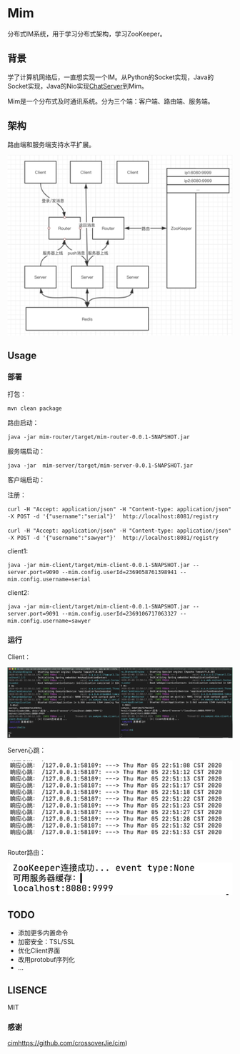 # Mim
分布式IM系统，用于学习分布式架构，学习ZooKeeper。

## 背景

学了计算机网络后，一直想实现一个IM。从Python的Socket实现，Java的Socket实现，Java的Nio实现[ChatServer](https://github.com/sawyerRick/ChatServer)到Mim。

Mim是一个分布式及时通讯系统。分为三个端：客户端、路由端、服务端。

## 架构

路由端和服务端支持水平扩展。

![架构](https://raw.githubusercontent.com/sawyerRick/Mim/master/IMG/%E6%9E%B6%E6%9E%84.png)

## Usage

### 部署

打包：

```shell
mvn clean package
```

路由启动：

```shell
java -jar mim-router/target/mim-router-0.0.1-SNAPSHOT.jar
```

服务端启动：

```
java -jar  mim-server/target/mim-server-0.0.1-SNAPSHOT.jar
```

客户端启动：

注册：

```shell
curl -H "Accept: application/json" -H "Content-type: application/json" -X POST -d '{"username":"serial"}'  http://localhost:8081/registry

curl -H "Accept: application/json" -H "Content-type: application/json" -X POST -d '{"username":"sawyer"}'  http://localhost:8081/registry
```

client1:

```shell
java -jar mim-client/target/mim-client-0.0.1-SNAPSHOT.jar --server.port=9090 --mim.config.userId=2369058761398941 --mim.config.username=serial

```

client2:

```shell
java -jar mim-client/target/mim-client-0.0.1-SNAPSHOT.jar --server.port=9091 --mim.config.userId=2369106717063327 --mim.config.username=sawyer

```

### 运行

Client：

![Client运行截图](https://raw.githubusercontent.com/sawyerRick/Mim/master/IMG/Client%E8%BF%90%E8%A1%8C%E6%88%AA%E5%9B%BE.png)

Server心跳：

![Server心跳](https://raw.githubusercontent.com/sawyerRick/Mim/master/IMG/Server%E5%BF%83%E8%B7%B3.png)

Router路由：

![路由截图](https://raw.githubusercontent.com/sawyerRick/Mim/master/IMG/%E8%B7%AF%E7%94%B1%E6%88%AA%E5%9B%BE.png)

## TODO

- 添加更多内置命令
- 加密安全：TSL/SSL
- 优化Client界面
- 改用protobuf序列化
- ...

## LISENCE

MIT

### 感谢

[cim](https://github.com/crossoverJie/cim)https://github.com/crossoverJie/cim)